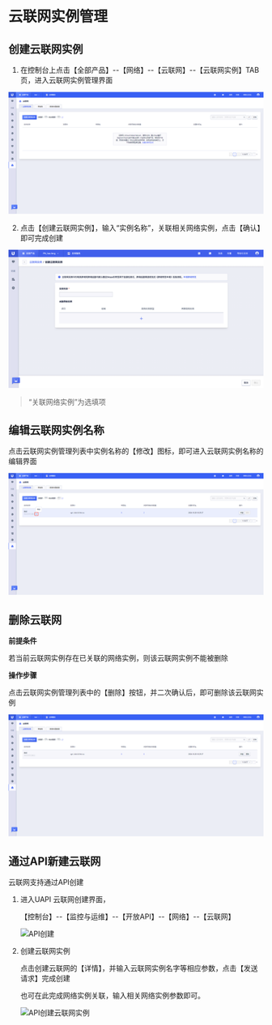 # 云联网实例管理

## 创建云联网实例

1. 在控制台上点击【全部产品】--【网络】--【云联网】--【云联网实例】TAB页，进入云联网实例管理界面

![创建云联网实例A](images\创建云联网实例A.png)

2. 点击【创建云联网实例】，输入“实例名称”，关联相关网络实例，点击【确认】即可完成创建

![创建云联网实例B](images\创建云联网实例B.png)

> “关联网络实例”为选填项

## 编辑云联网实例名称

点击云联网实例管理列表中实例名称的【修改】图标，即可进入云联网实例名称的编辑界面

![编辑云联网实例名称](images\编辑云联网实例名称.png)

## 删除云联网

**前提条件**

若当前云联网实例存在已关联的网络实例，则该云联网实例不能被删除

**操作步骤**

点击云联网实例管理列表中的【删除】按钮，并二次确认后，即可删除该云联网实例

![删除云联网A](images\删除云联网A.png)

## 通过API新建云联网

云联网支持通过API创建

1. 进入UAPI 云联网创建界面，

   【控制台】--【监控与运维】--【开放API】--【网络】--【云联网】

   ![API创建](D:\ina.li\云联网\20240228\images\API创建.jpg)

2. 创建云联网实例

   点击创建云联网的【详情】，并输入云联网实例名字等相应参数，点击【发送请求】完成创建

   也可在此完成网络实例关联，输入相关网络实例参数即可。

   ![API创建云联网实例](D:\ina.li\云联网\20240228\images\API创建云联网实例.jpg)
